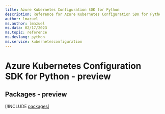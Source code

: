 ```yaml
---
title: Azure Kubernetes Configuration SDK for Python
description: Reference for Azure Kubernetes Configuration SDK for Python
author: lmazuel
ms.author: lmazuel
ms.data: 02/17/2023
ms.topic: reference
ms.devlang: python
ms.service: kubernetesconfiguration
---
```

# Azure Kubernetes Configuration SDK for Python - preview
## Packages - preview
[!INCLUDE [packages](kubernetes-configuration-index.md)]